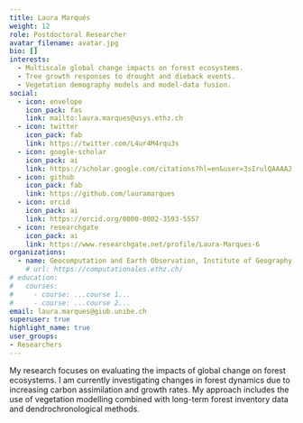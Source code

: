 ```yaml
---
title: Laura Marqués
weight: 12
role: Postdoctoral Researcher
avatar_filename: avatar.jpg
bio: []
interests:
  - Multiscale global change impacts on forest ecosystems.
  - Tree growth responses to drought and dieback events.
  - Vegetation demography models and model-data fusion.
social:
  - icon: envelope
    icon_pack: fas
    link: mailto:laura.marques@usys.ethz.ch
  - icon: twitter
    icon_pack: fab
    link: https://twitter.com/L4ur4M4rqu3s
  - icon: google-scholar
    icon_pack: ai
    link: https://scholar.google.com/citations?hl=en&user=3sIrulQAAAAJ
  - icon: github
    icon_pack: fab
    link: https://github.com/lauramarques
  - icon: orcid
    icon_pack: ai
    link: https://orcid.org/0000-0002-3593-5557
  - icon: researchgate
    icon_pack: ai
    link: https://www.researchgate.net/profile/Laura-Marques-6
organizations:
  - name: Geocomputation and Earth Observation, Institute of Geography, University of Bern
    # url: https://computationales.ethz.ch/
# education:
#   courses:
#     - course: ...course 1...
#     - course: ...course 2...
email: laura.marques@giub.unibe.ch
superuser: true
highlight_name: true
user_groups:
- Researchers
---
```


My research focuses on evaluating the impacts of global change on forest ecosystems. I am currently investigating changes in forest dynamics due to increasing carbon assimilation and growth rates. My approach includes the use of vegetation modelling combined with long-term forest inventory data and dendrochronological methods.


<!-- {{< icon name="download" pack="fas" >}} Download my {{< staticref "files/cv.pdf" "newtab" >}}CV{{< /staticref >}}. -->
